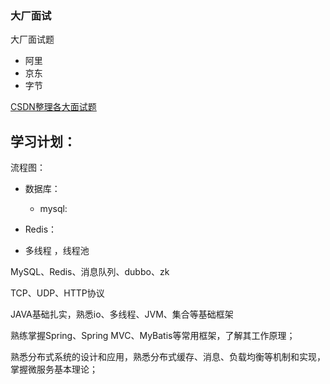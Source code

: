 ### 大厂面试

大厂面试题

* 阿里
* 京东
* 字节

[CSDN整理各大面试题](https://blog.csdn.net/bookanddream)







## 学习计划：

流程图：

* 数据库：
  * mysql:

* Redis：

* 多线程 ，线程池


	

MySQL、Redis、消息队列、dubbo、zk

TCP、UDP、HTTP协议

JAVA基础扎实，熟悉io、多线程、JVM、集合等基础框架

熟练掌握Spring、Spring MVC、MyBatis等常用框架，了解其工作原理；

熟悉分布式系统的设计和应用，熟悉分布式缓存、消息、负载均衡等机制和实现，掌握微服务基本理论；